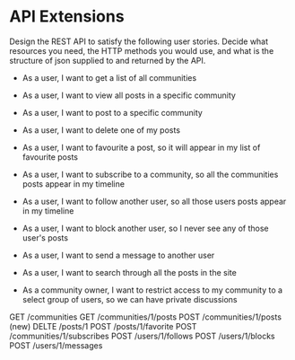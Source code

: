 # API Extensions

Design the REST API to satisfy the following user stories. Decide what resources you need, the HTTP methods you would use, and what is the structure of json supplied to and returned by the API.

* As a user, I want to get a list of all communities
* As a user, I want to view all posts in a specific community
* As a user, I want to post to a specific community
* As a user, I want to delete one of my posts
* As a user, I want to favourite a post, so it will appear in my list of favourite posts

* As a user, I want to subscribe to a community, so all the communities posts appear in my timeline
* As a user, I want to follow another user, so all those users posts appear in my timeline
* As a user, I want to block another user, so I never see any of those user's posts
* As a user, I want to send a message to another user
* As a user, I want to search through all the posts in the site
* As a community owner, I want to restrict access to my community to a select group of users, so we can have private discussions

GET   /communities
GET   /communities/1/posts
POST  /communities/1/posts (new)
DELTE /posts/1
POST  /posts/1/favorite
POST  /communities/1/subscribes
POST  /users/1/follows
POST  /users/1/blocks
POST  /users/1/messages






